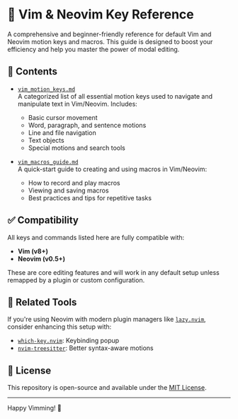 # 🧠 Vim & Neovim Key Reference

A comprehensive and beginner-friendly reference for default Vim and Neovim motion keys and macros. This guide is designed to boost your efficiency and help you master the power of modal editing.

## 📂 Contents

- [`vim_motion_keys.md`](./vim_motion_keys.md)  
  A categorized list of all essential motion keys used to navigate and manipulate text in Vim/Neovim. Includes:
  - Basic cursor movement
  - Word, paragraph, and sentence motions
  - Line and file navigation
  - Text objects
  - Special motions and search tools

- [`vim_macros_guide.md`](./vim_macros_guide.md)  
  A quick-start guide to creating and using macros in Vim/Neovim:
  - How to record and play macros
  - Viewing and saving macros
  - Best practices and tips for repetitive tasks

## ✅ Compatibility

All keys and commands listed here are fully compatible with:

- **Vim (v8+)**
- **Neovim (v0.5+)**

These are core editing features and will work in any default setup unless remapped by a plugin or custom configuration.

## 🔗 Related Tools

If you're using Neovim with modern plugin managers like [`lazy.nvim`](https://github.com/folke/lazy.nvim), consider enhancing this setup with:

- [`which-key.nvim`](https://github.com/folke/which-key.nvim): Keybinding popup
- [`nvim-treesitter`](https://github.com/nvim-treesitter/nvim-treesitter): Better syntax-aware motions

## 📜 License

This repository is open-source and available under the [MIT License](./LICENSE).

---

Happy Vimming! 🚀
